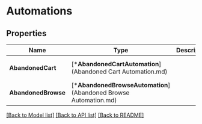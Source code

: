 # Automations

## Properties
Name | Type | Description | Notes
------------ | ------------- | ------------- | -------------
**AbandonedCart** | [***AbandonedCartAutomation**](Abandoned Cart Automation.md) |  | [optional] [default to null]
**AbandonedBrowse** | [***AbandonedBrowseAutomation**](Abandoned Browse Automation.md) |  | [optional] [default to null]

[[Back to Model list]](../README.md#documentation-for-models) [[Back to API list]](../README.md#documentation-for-api-endpoints) [[Back to README]](../README.md)

